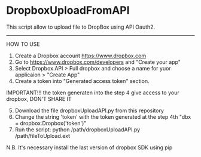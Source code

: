# DropboxUploadFromAPI

This script allow to upload file to DropBox using API Oauth2.

------------------------------------------------------------------------------------------------------------------------------

HOW TO USE

1) Create a Dropbox account https://www.dropbox.com
2) Go to https://www.dropbox.com/developers and "Create your app"
3) Select Dropbox API > Full dropbox and choose a name for yuor applicaion > "Create App"
4) Create a token into "Generated access token" section.

IMPORTANT!!! the token generaten into the step 4 give access to your dropbox, DON'T SHARE IT

5) Download the file dropboxUploadAPI.py from this repository
6) Change the string 'token' with the token generated at the step 4th "dbx = dropbox.Dropbox('token')"
7) Run the script: python /path/dropboxUploadAPI.py /path/fileToUpload.ext

N.B. It's necessary install the last version of dropbox SDK using pip 
